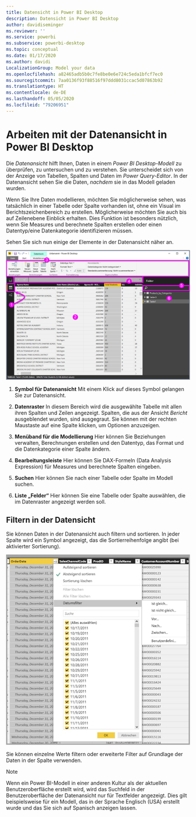 ```yaml
---
title: Datensicht in Power BI Desktop
description: Datensicht in Power BI Desktop
author: davidiseminger
ms.reviewer: ''
ms.service: powerbi
ms.subservice: powerbi-desktop
ms.topic: conceptual
ms.date: 01/17/2020
ms.author: davidi
LocalizationGroup: Model your data
ms.openlocfilehash: a82465adb5b0c7fe8be0e6e724c5eda1bfcf7ec0
ms.sourcegitcommit: 7aa0136f93f88516f97ddd8031ccac5d07863b92
ms.translationtype: HT
ms.contentlocale: de-DE
ms.lasthandoff: 05/05/2020
ms.locfileid: "79206951"
---
```

# <a name="work-with-data-view-in-power-bi-desktop"></a>Arbeiten mit der Datenansicht in Power BI Desktop

Die *Datenansicht* hilft Ihnen, Daten in einem *Power BI Desktop-Modell* zu überprüfen, zu untersuchen und zu verstehen. Sie unterscheidet sich von der Anzeige von Tabellen, Spalten und Daten im *Power Query-Editor*. In der Datenansicht sehen Sie die Daten, *nachdem* sie in das Modell geladen wurden.

Wenn Sie Ihre Daten modellieren, möchten Sie möglicherweise sehen, was tatsächlich in einer Tabelle oder Spalte vorhanden ist, ohne ein Visual im Berichtszeichenbereich zu erstellen. Möglicherweise möchten Sie auch bis auf Zeilenebene Einblick erhalten. Dies Funktion ist besonders nützlich, wenn Sie Measures und berechnete Spalten erstellen oder einen Datentyp/eine Datenkategorie identifizieren müssen.

Sehen Sie sich nun einige der Elemente in der Datenansicht näher an.

![Datensicht in Power BI Desktop](media/desktop-data-view/dataview_fullscreen.png)

1. **Symbol für Datenansicht** Mit einem Klick auf dieses Symbol gelangen Sie zur Datenansicht.

2. **Datenraster** In diesem Bereich wird die ausgewählte Tabelle mit allen ihren Spalten und Zeilen angezeigt. Spalten, die aus der Ansicht *Bericht* ausgeblendet wurden, sind ausgegraut. Sie können mit der rechten Maustaste auf eine Spalte klicken, um Optionen anzuzeigen.

3. **Menüband für die Modellierung** Hier können Sie Beziehungen verwalten, Berechnungen erstellen und den Datentyp, das Format und die Datenkategorie einer Spalte ändern.

4. **Bearbeitungsleiste** Hier können Sie DAX-Formeln (Data Analysis Expression) für Measures und berechnete Spalten eingeben.

5. **Suchen** Hier können Sie nach einer Tabelle oder Spalte im Modell suchen.

6. **Liste „Felder“** Hier können Sie eine Tabelle oder Spalte auswählen, die im Datenraster angezeigt werden soll.

## <a name="filtering-in-data-view"></a>Filtern in der Datensicht

Sie können Daten in der Datenansicht auch filtern und sortieren. In jeder Spalte wird ein Symbol angezeigt, das die Sortierreihenfolge angibt (bei aktivierter Sortierung).

![Sortieren und Filtern in der Datensicht in Power BI Desktop](media/desktop-data-view/dataview_sort-and-filter.png)

Sie können einzelne Werte filtern oder erweiterte Filter auf Grundlage der Daten in der Spalte verwenden.

> [!NOTE]
> Wenn ein Power BI-Modell in einer anderen Kultur als der aktuellen Benutzeroberfläche erstellt wird, wird das Suchfeld in der Benutzeroberfläche der Datenansicht nur für Textfelder angezeigt. Dies gilt beispielsweise für ein Modell, das in der Sprache Englisch (USA) erstellt wurde und das Sie sich auf Spanisch anzeigen lassen.
